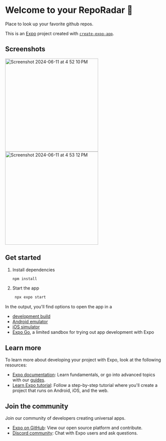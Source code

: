 # Welcome to your RepoRadar 👋

Place to look up your favorite github repos.

This is an [Expo](https://expo.dev) project created with [`create-expo-app`](https://www.npmjs.com/package/create-expo-app).

## Screenshots
<img width="300" alt="Screenshot 2024-06-11 at 4 52 10 PM" src="https://github.com/ferasahmad/repo-radar/assets/44070373/521bbf83-1439-4eab-8191-373bb3e00ffd">
<img width="300" alt="Screenshot 2024-06-11 at 4 53 12 PM" src="https://github.com/ferasahmad/repo-radar/assets/44070373/b988b990-4303-4015-8944-a61d641382f5">


## Get started

1. Install dependencies

   ```bash
   npm install
   ```

2. Start the app

   ```bash
    npx expo start
   ```

In the output, you'll find options to open the app in a

- [development build](https://docs.expo.dev/develop/development-builds/introduction/)
- [Android emulator](https://docs.expo.dev/workflow/android-studio-emulator/)
- [iOS simulator](https://docs.expo.dev/workflow/ios-simulator/)
- [Expo Go](https://expo.dev/go), a limited sandbox for trying out app development with Expo


## Learn more

To learn more about developing your project with Expo, look at the following resources:

- [Expo documentation](https://docs.expo.dev/): Learn fundamentals, or go into advanced topics with our [guides](https://docs.expo.dev/guides).
- [Learn Expo tutorial](https://docs.expo.dev/tutorial/introduction/): Follow a step-by-step tutorial where you'll create a project that runs on Android, iOS, and the web.

## Join the community

Join our community of developers creating universal apps.

- [Expo on GitHub](https://github.com/expo/expo): View our open source platform and contribute.
- [Discord community](https://chat.expo.dev): Chat with Expo users and ask questions.
